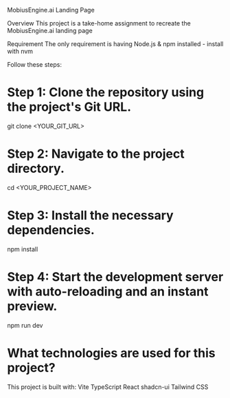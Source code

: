 MobiusEngine.ai Landing Page

Overview
This project is a take-home assignment to recreate the MobiusEngine.ai landing page 

Requirement
The only requirement is having Node.js & npm installed - install with nvm

Follow these steps:

# Step 1: Clone the repository using the project's Git URL.
git clone <YOUR_GIT_URL>

# Step 2: Navigate to the project directory.
cd <YOUR_PROJECT_NAME>

# Step 3: Install the necessary dependencies.
npm install

# Step 4: Start the development server with auto-reloading and an instant preview.
npm run dev

# What technologies are used for this project?
This project is built with:
Vite
TypeScript
React
shadcn-ui
Tailwind CSS


